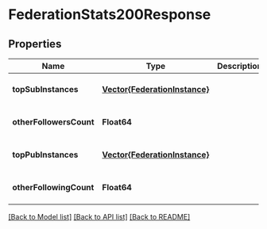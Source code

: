 # FederationStats200Response


## Properties
Name | Type | Description | Notes
------------ | ------------- | ------------- | -------------
**topSubInstances** | [**Vector{FederationInstance}**](FederationInstance.md) |  | [default to nothing]
**otherFollowersCount** | **Float64** |  | [default to nothing]
**topPubInstances** | [**Vector{FederationInstance}**](FederationInstance.md) |  | [default to nothing]
**otherFollowingCount** | **Float64** |  | [default to nothing]


[[Back to Model list]](../README.md#models) [[Back to API list]](../README.md#api-endpoints) [[Back to README]](../README.md)


